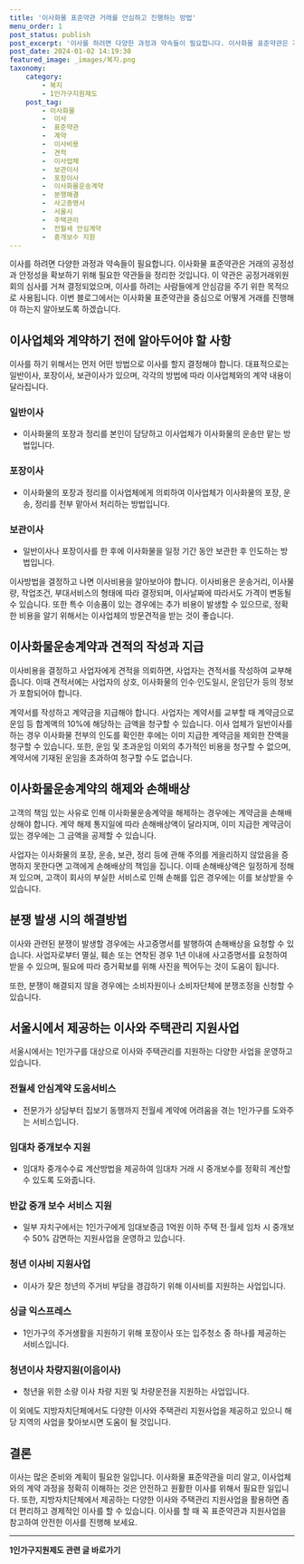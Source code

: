```yaml
---
title: '이사화물 표준약관 거래를 안심하고 진행하는 방법'
menu_order: 1
post_status: publish
post_excerpt: '이사를 하려면 다양한 과정과 약속들이 필요합니다. 이사화물 표준약관은 거래의 공정성과 안정성을 확보하기 위해 필요한 약관들을 정리한 것입니다. 이 약관은 공정거래위원회의 심사를 거쳐 결정되었으며, 이사를 하려는 사람들에게 안심감을 주기 위한 목적으로 사용됩니다. 이번 블로그에서는 이사화물 표준약관을 중심으로 어떻게 거래를 진행해야 하는지 알아보도록 하겠습니다.'
post_date: 2024-01-02 14:19:30
featured_image: _images/복지.png
taxonomy:
    category:
        - 복지
        - 1인가구지원제도
    post_tag:
        - 이사화물
        -  이사
        -  표준약관
        -  계약
        -  이사비용
        -  견적
        -  이사업체
        -  보관이사
        -  포장이사
        -  이사화물운송계약
        -  분쟁해결
        -  사고증명서
        -  서울시
        -  주택관리
        -  전월세 안심계약
        -  중개보수 지원
---
```



이사를 하려면 다양한 과정과 약속들이 필요합니다. 이사화물 표준약관은 거래의 공정성과 안정성을 확보하기 위해 필요한 약관들을 정리한 것입니다. 이 약관은 공정거래위원회의 심사를 거쳐 결정되었으며, 이사를 하려는 사람들에게 안심감을 주기 위한 목적으로 사용됩니다. 이번 블로그에서는 이사화물 표준약관을 중심으로 어떻게 거래를 진행해야 하는지 알아보도록 하겠습니다.

## 이사업체와 계약하기 전에 알아두어야 할 사항

이사를 하기 위해서는 먼저 어떤 방법으로 이사를 할지 결정해야 합니다. 대표적으로는 일반이사, 포장이사, 보관이사가 있으며, 각각의 방법에 따라 이사업체와의 계약 내용이 달라집니다. 

### 일반이사
- 이사화물의 포장과 정리를 본인이 담당하고 이사업체가 이사화물의 운송만 맡는 방법입니다.

### 포장이사
- 이사화물의 포장과 정리를 이사업체에게 의뢰하여 이사업체가 이사화물의 포장, 운송, 정리를 전부 맡아서 처리하는 방법입니다.

### 보관이사
- 일반이사나 포장이사를 한 후에 이사화물을 일정 기간 동안 보관한 후 인도하는 방법입니다.

이사방법을 결정하고 나면 이사비용을 알아보아야 합니다. 이사비용은 운송거리, 이사물량, 작업조건, 부대서비스의 형태에 따라 결정되며, 이사날짜에 따라서도 가격이 변동될 수 있습니다. 또한 특수 이송품이 있는 경우에는 추가 비용이 발생할 수 있으므로, 정확한 비용을 알기 위해서는 이사업체의 방문견적을 받는 것이 좋습니다.

## 이사화물운송계약과 견적의 작성과 지급

이사비용을 결정하고 사업자에게 견적을 의뢰하면, 사업자는 견적서를 작성하여 교부해줍니다. 이때 견적서에는 사업자의 상호, 이사화물의 인수·인도일시, 운임단가 등의 정보가 포함되어야 합니다.

계약서를 작성하고 계약금을 지급해야 합니다. 사업자는 계약서를 교부할 때 계약금으로 운임 등 합계액의 10%에 해당하는 금액을 청구할 수 있습니다. 이사 업체가 일반이사를 하는 경우 이사화물 전부의 인도를 확인한 후에는 이미 지급한 계약금을 제외한 잔액을 청구할 수 있습니다. 또한, 운임 및 초과운임 이외의 추가적인 비용을 청구할 수 없으며, 계약서에 기재된 운임을 초과하여 청구할 수도 없습니다.

## 이사화물운송계약의 해제와 손해배상

고객의 책임 있는 사유로 인해 이사화물운송계약을 해제하는 경우에는 계약금을 손해배상해야 합니다. 계약 해제 통지일에 따라 손해배상액이 달라지며, 이미 지급한 계약금이 있는 경우에는 그 금액을 공제할 수 있습니다.

사업자는 이사화물의 포장, 운송, 보관, 정리 등에 관해 주의를 게을리하지 않았음을 증명하지 못한다면 고객에게 손해배상의 책임을 집니다. 이때 손해배상액은 일정하게 정해져 있으며, 고객이 회사의 부실한 서비스로 인해 손해를 입은 경우에는 이를 보상받을 수 있습니다.

## 분쟁 발생 시의 해결방법

이사와 관련된 분쟁이 발생할 경우에는 사고증명서를 발행하여 손해배상을 요청할 수 있습니다. 사업자로부터 멸실, 훼손 또는 연착된 경우 1년 이내에 사고증명서를 요청하여 받을 수 있으며, 필요에 따라 증거확보를 위해 사진을 찍어두는 것이 도움이 됩니다.

또한, 분쟁이 해결되지 않을 경우에는 소비자원이나 소비자단체에 분쟁조정을 신청할 수 있습니다.

## 서울시에서 제공하는 이사와 주택관리 지원사업

서울시에서는 1인가구를 대상으로 이사와 주택관리를 지원하는 다양한 사업을 운영하고 있습니다.

### 전월세 안심계약 도움서비스
- 전문가가 상담부터 집보기 동행까지 전월세 계약에 어려움을 겪는 1인가구를 도와주는 서비스입니다.

### 임대차 중개보수 지원
- 임대차 중개수수료 계산방법을 제공하여 임대차 거래 시 중개보수를 정확히 계산할 수 있도록 도와줍니다.

### 반값 중개 보수 서비스 지원
- 일부 자치구에서는 1인가구에게 임대보증금 1억원 이하 주택 전·월세 임차 시 중개보수 50% 감면하는 지원사업을 운영하고 있습니다.

### 청년 이사비 지원사업
- 이사가 잦은 청년의 주거비 부담을 경감하기 위해 이사비를 지원하는 사업입니다.

### 싱글 익스프레스
- 1인가구의 주거생활을 지원하기 위해 포장이사 또는 입주청소 중 하나를 제공하는 서비스입니다.

### 청년이사 차량지원(이음이사)
- 청년을 위한 소량 이사 차량 지원 및 차량운전을 지원하는 사업입니다.

이 외에도 지방자치단체에서도 다양한 이사와 주택관리 지원사업을 제공하고 있으니 해당 지역의 사업을 찾아보시면 도움이 될 것입니다.

## 결론

이사는 많은 준비와 계획이 필요한 일입니다. 이사화물 표준약관을 미리 알고, 이사업체와의 계약 과정을 정확히 이해하는 것은 안전하고 원활한 이사를 위해서 필요한 일입니다. 또한, 지방자치단체에서 제공하는 다양한 이사와 주택관리 지원사업을 활용하면 좀 더 편리하고 경제적인 이사를 할 수 있습니다. 이사를 할 때 꼭 표준약관과 지원사업을 참고하여 안전한 이사를 진행해 보세요.

<!-- wp:separator -->
<hr class="wp-block-separator has-alpha-channel-opacity"/>
<!-- /wp:separator -->

<!-- wp:group {"backgroundColor":"base","layout":{"type":"constrained"}} -->
<div class="wp-block-group has-base-background-color has-background"><!-- wp:paragraph {"align":"center","fontSize":"medium"} -->
<p class="has-text-align-center has-large-font-size"><strong>1인가구지원제도 관련 글 바로가기</strong></p>
<!-- /wp:paragraph -->


<!-- wp:latest-posts
{"categories":[{"id":14321,"count":19,"description":"","link":"https://uknowlaw.com/category/1%ec%9d%b8%ea%b0%80%ea%b5%ac%ec%a7%80%ec%9b%90%ec%a0%9c%eb%8f%84/","name":"1인가구지원제도","slug":"1인가구지원제도","taxonomy":"category","parent":0,"meta":[],"_links":{"self":[{"href":"https://uknowlaw.com/wp-json/wp/v2/categories/14321"}],"collection":[{"href":"https://uknowlaw.com/wp-json/wp/v2/categories"}],"about":[{"href":"https://uknowlaw.com/wp-json/wp/v2/taxonomies/category"}],"wp:post_type":[{"href":"https://uknowlaw.com/wp-json/wp/v2/posts?categories=14321"}],"curies":[{"name":"wp","href":"https://api.w.org/{rel}","templated":true}]}}],"postsToShow":100,"excerptLength":28,"postLayout":"grid","columns":2,"featuredImageAlign":"left","featuredImageSizeSlug":"large","fontSize":"small"} /--></div>
<!-- /wp:group -->